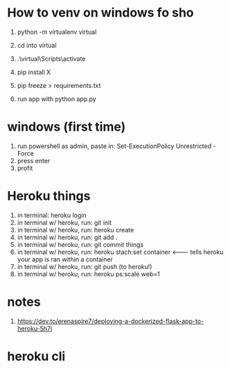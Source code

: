 # How to venv on windows fo sho
1. python -m virtualenv virtual
2. cd into virtual
3. .\virtual\Scripts\activate
4. pip install X
5. pip freeze > requirements.txt

6. run app with python app.py

# windows (first time)
1. run powershell as admin, paste in: Set-ExecutionPolicy Unrestricted -Force
2. press enter
3. profit

# Heroku things
1. in terminal: heroku login
2. in terminal w/ heroku, run: git init
2. in terminal w/ heroku, run: heroku create <app-name>
3. in terminal w/ heroku, run: git add .
4. in terminal w/ heroku, run: git commit things
5. in terminal w/ heroku, run: heroku stach:set container <--- tells heroku your app is ran within a container
6. in terminal w/ heroku, run: git push (to heroku!)
7. in terminal w/ heroku, run: heroku ps:scale web=1

# notes 
1. https://dev.to/erenaspire7/deploying-a-dockerized-flask-app-to-heroku-5h7j

# heroku cli